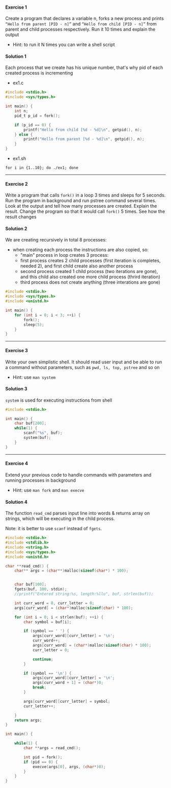 #### Exercise 1

Create a program that declares a variable n,
forks a new process and prints ```“Hello from
parent [PID - n]”``` and ```“Hello from child [PID -
n]”``` from parent and child processes
respectively. Run it 10 times and explain the
output
- Hint: to run it N times you can write a shell
script


#### Solution 1

Each process that we create has his unique number, that's why pid of each created process is incrementing

- ex1.c

```c
#include <stdio.h>
#include <sys/types.h>

int main() {
	int n;
	pid_t p_id = fork();

	if (p_id == 0) {
		printf("Hello from child [%d - %d]\n", getpid(), n);
	} else {
		printf("Hello from parent [%d - %d]\n", getpid(), n);
	}
}
```

- ex1.sh

```for i in {1..10}; do ./ex1; done```

---

#### Exercise 2

Write a program that calls ```fork()``` in a loop 3
times and sleeps for 5 seconds. Run the
program in background and run pstree
command several times. Look at the output
and tell how many processes are created.
Explain the result.
 Change the program so that it would call ```fork()```
5 times. See how the result changes



#### Solution 2

We are creating recursively in total 8 processes:
- when creating each process the instructions are also copied, so:
    * "main" process in loop creates 3 process:
    * first process creates 2 child processes (first iteration is completes, needed 2), and first child create also another process
    * second process created 1 child process (two iterations are gone), and this child also created one more child process (thrird iteration)
    * third process does not create anything (three interations are gone)

```c
#include <stdio.h>
#include <sys/types.h>
#include <unistd.h>

int main() {
    for (int i = 0; i < 3; ++i) {
        fork();
        sleep(5);
    }
}
```

---

#### Exercise 3

Write your own simplistic shell. It should read user input and be able to run a command without parameters, such as ```pwd, ls, top, pstree``` and so on
- Hint: use ```man system```



#### Solution 3

```system``` is used for executing instructions from shell

```c
#include <stdio.h>

int main() {
	char buf[200];
	while(1) {
		scanf("%s", buf);
		system(buf);
	}
}
```

---

#### Exercise 4

Extend your previous code to handle
commands with parameters and running
processes in background
- Hint: use ```man fork``` and ```man execve```


#### Solution 4

The function ```read_cmd``` parses input line into words & returns array on strings, which will be executing in the child process.

Note: it is better to use ```scanf``` instead of ```fgets```.

```c
#include <stdio.h>
#include <stdlib.h>
#include <string.h>
#include <sys/types.h>
#include <unistd.h>

char **read_cmd() {
    char** args = (char**)malloc(sizeof(char*) * 100);


    char buf[100];
    fgets(buf, 100, stdin);
    //printf("Entered string:%s, length:%llu", buf, strlen(buf));

    int curr_word = 0, curr_letter = 0;
    args[curr_word] = (char*)malloc(sizeof(char) * 100);

    for (int i = 0; i < strlen(buf); ++i) {
        char symbol = buf[i];

        if (symbol == ' ') {
            args[curr_word][curr_letter] = '\n';
            curr_word++;
            args[curr_word] = (char*)malloc(sizeof(char) * 100);
            curr_letter = 0;

            continue;
        }

        if (symbol == '\n') {
            args[curr_word][curr_letter] = '\n';
            args[curr_word + 1] = (char*)0;
            break;
        }

        args[curr_word][curr_letter] = symbol;
        curr_letter++;

    }
    return args;
}

int main() {

	while(1) {
		char **args = read_cmd();

		int pid = fork();
		if (pid == 0) {
			execve(args[0], args, (char*)0);
		}
	}
}
```


